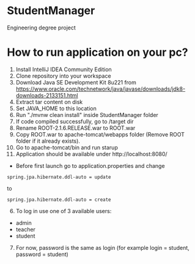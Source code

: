 # StudentManager
Engineering degree project

# How to run application on your pc?
1) Install IntelliJ IDEA Community Edition
2) Clone repository into your workspace
3) Download Java SE Development Kit 8u221 from https://www.oracle.com/technetwork/java/javase/downloads/jdk8-downloads-2133151.html
4) Extract tar content on disk
5) Set JAVA_HOME to this location
6) Run "./mvnw clean install" inside StudentManager folder
7) If code compiled successfully, go to /target dir
8) Rename ROOT-2.1.6.RELEASE.war to ROOT.war
9) Copy ROOT.war to apache-tomcat/webapps folder (Remove ROOT folder if it already exists).
10) Go to apache-tomcat/bin and run starup
11) Application should be available under http://localhost:8080/

* Before first launch go to application.properties and change
```
spring.jpa.hibernate.ddl-auto = update
```
to
```
spring.jpa.hibernate.ddl-auto = create
```

6) To log in use one of 3 available users:
- admin
- teacher
- student

7) For now, password is the same as login (for example login = student, password = student)
